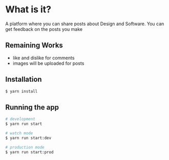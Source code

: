 # What is it?
A platform where you can share posts about Design and Software. You can get feedback on the posts you make

## Remaining Works
- like and dislike for comments
- images will be uploaded for posts

## Installation

```bash
$ yarn install
```

## Running the app

```bash
# development
$ yarn run start

# watch mode
$ yarn run start:dev

# production mode
$ yarn run start:prod
```
